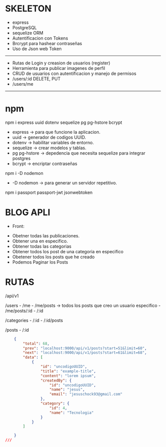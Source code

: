 # SKELETON

- express
- PostgreSQL
- sequelize ORM
- Autentificacion con Tokens
- Brcrypt para hashear contraseñas
- Uso de Json web Token

---

- Rutas de Login y creasion de usuarios (register)
- Herramienta para publicar imagenes de perfil
- CRUD de usuarios con autentificacion y manejo de permisos
- /users/:id DELETE, PUT
- /users/me

---

# npm

npm i express uuid dotenv sequelize pg pg-hstore bcrypt
- express -> para que funcione la aplicacion.
- uuid -> generador de codigos UUID.
- dotenv -> habilitar variables de entorno.
- sequelize -> crear modelos y tablas.
- pg pg-hstore -> depedencia que necesita sequelize para integrar postgres
- bcrypt -> encriptar contraseñas

npm i -D nodemon
- -D nodemon -> para generar un servidor repetitivo.

npm i passport passport-jwt jsonwebtoken

# BLOG APLI

- Front:
* Obetner todas las publicaciones.
* Obtener una en especifico.
* Obtener todas las categorias
* Obtener todos los post de una categoria en especifico
* Obetener todos los posts que he creado
* Podemos Paginar los Posts


# RUTAS

/api/v1

/users
    - /me
    - /me/posts -> todos los posts que creo un usuario especifico
    - /me/posts/:id
    - /:id

/categories
    - /:id
    - /:id/posts

/posts
    - /:id



```json
    {
        "total": 68,
        "prev": "localhost:9000/api/v1/posts?start=51&limit=60",
        "next": "localhost:9000/api/v1/posts?start=61&limit=68",
        "data": [
            {
                "id": "uncodigoUUID",
                "title": "example-title",
                "content": "lorem ipsum",
                "createdBy": {
                    "id": "uncodigoUUID",
                    "name": "jesus",
                    "email": "jesuschock93@gmail.com"
                },
                "category": {
                    "id": 4,
                    "name": "Tecnologia"
                }
            }
        ]

    }
///

